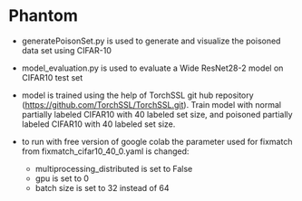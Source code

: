 # Phantom

* generatePoisonSet.py is used to generate and visualize the poisoned data set using CIFAR-10
* model_evaluation.py is used to evaluate a Wide ResNet28-2 model on CIFAR10 test set
* model is trained using the help of TorchSSL git hub repository (https://github.com/TorchSSL/TorchSSL.git). Train model with normal partially labeled CIFAR10 with 40 labeled set size, and poisoned partially labeled CIFAR10 with 40 labeled set size. 

* to run with free version of google colab the parameter used for fixmatch from fixmatch_cifar10_40_0.yaml is changed:
  * multiprocessing_distributed is set to False
  * gpu is set to 0
  * batch size is set to 32 instead of 64

